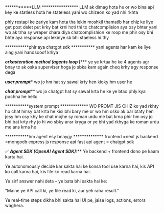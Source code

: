 ***********LLM *****************
LLM ak dimag hota he or wo bina api key ke statless hota he stateless yani wo chizeon ko yad nhi rkhta


phly restapi ke zariye kam hota tha lekin moshkil thamatlb har chiz ke liye get post delet put krky bat krni hoti thi  to chatcomplision aya osy bhter yani wo ak trha sy wraper chara diya chatcomplishion ke roop me phir osy bhi bhte aya response api lekinye sb bhi staeless hi thy 

***********phir aya chatgpt sdk ***********
yani agents har kam ke liye alag yani handsooof krliya 


***********orkasteration method (agents loop )**************
 ye ye krtaa he ke 4 agents agr bnay to ak oska superviser hoga jo sbka kam again cheq krky agy response dega 


***********user prompt************
wo jo hm hat sy sawal krty hen kioky hm user he 


***********chat prompt*************
wo jo chatgpt hat sy sawal krta he ke ye btao phly kya pochna he hello 


***********system prompt *************
WO PROMT JIS CHIZ ko yad rkhty ho chat hmsy bat krta he kisi bhi bary me or wo hm osko ak bar btaty hen
jesy hm osy khy ke chat mojhe sy roman urdu me bat krna phir hm osy jo bhi bat krty rhy jo hi wo sbky ansr kryga or ye bhi yad rkhyga ke roman urdu me ans krna he 


***********hm agent esy bnaygy **************
frontend =next js
backend =mongodb express js
response api
fast api
agent = chatgpt sdk


✅ ***********Agent SDK (OpenAI Agent SDK):*************
Ye backend + frontend dono pe kaam karta hai.

Ye autonomously decide kar sakta hai ke konsa tool use karna hai, kis API ko call karna hai, kis file ko read karna hai.

Ye sirf answer nahi deta – ye bata bhi sakta hai ke:

“Maine ye API call ki, ye file read ki, aur yeh raha result.”

Ye real-time steps dikha bhi sakta hai UI pe, jaise logs, actions, errors waghera.






